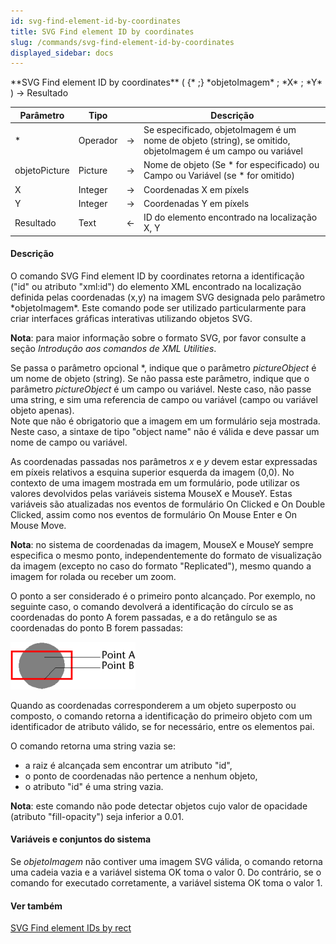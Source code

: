 ```yaml
---
id: svg-find-element-id-by-coordinates
title: SVG Find element ID by coordinates
slug: /commands/svg-find-element-id-by-coordinates
displayed_sidebar: docs
---
```


<!--REF #_command_.SVG Find element ID by coordinates.Syntax-->**SVG Find element ID by coordinates** ( {* ;} *objetoImagem* ; *X* ; *Y* ) -> Resultado<!-- END REF-->
<!--REF #_command_.SVG Find element ID by coordinates.Params-->
| Parâmetro | Tipo |  | Descrição |
| --- | --- | --- | --- |
| * | Operador | &srarr; | Se especificado, objetoImagem é um nome de objeto (string), se omitido, objetoImagem é um campo ou variável |
| objetoPicture | Picture | &srarr; | Nome de objeto (Se * for especificado) ou Campo ou Variável (se * for omitido) |
| X | Integer | &srarr; | Coordenadas X em píxels |
| Y | Integer | &srarr; | Coordenadas Y em píxels |
| Resultado | Text | &larr; | ID do elemento encontrado na localização X, Y |

<!-- END REF-->

#### Descrição 

<!--REF #_command_.SVG Find element ID by coordinates.Summary-->O comando SVG Find element ID by coordinates retorna a identificação ("id" ou atributo "xml:id") do elemento XML encontrado na localização definida pelas coordenadas (x,y) na imagem SVG designada pelo parâmetro *objetoImagem*.<!-- END REF--> Este comando pode ser utilizado particularmente para criar interfaces gráficas interativas utilizando objetos SVG.  
  
**Nota**: para maior informação sobre o formato SVG, por favor consulte a seção *Introdução aos comandos de XML Utilities*.

Se passa o parâmetro opcional \*, indique que o parâmetro *pictureObject* é um nome de objeto (string). Se não passa este parâmetro, indique que o parâmetro *pictureObject* é um campo ou variável. Neste caso, não passe uma string, e sim uma referencia de campo ou variável (campo ou variável objeto apenas).  
Note que não é obrigatorio que a imagem em um formulário seja mostrada. Neste caso, a sintaxe de tipo "object name" não é válida e deve passar um nome de campo ou variável.  

 As coordenadas passadas nos parâmetros *x* e *y* devem estar expressadas em píxeis relativos a esquina superior esquerda da imagem (0,0). No contexto de uma imagem mostrada em um formulário, pode utilizar os valores devolvidos pelas variáveis sistema MouseX e MouseY. Estas variáveis são atualizadas nos eventos de formulário On Clicked e On Double Clicked, assim como nos eventos de formulário On Mouse Enter e On Mouse Move.  
  
**Nota**: no sistema de coordenadas da imagem, MouseX e MouseY sempre especifica o mesmo ponto, independentemente do formato de visualização da imagem (excepto no caso do formato "Replicated"), mesmo quando a imagem for rolada ou receber um zoom.

O ponto a ser considerado é o primeiro ponto alcançado. Por exemplo, no seguinte caso, o comando devolverá a identificação do círculo se as coordenadas do ponto A forem passadas, e a do retângulo se as coordenadas do ponto B forem passadas:

![](../assets/en/commands/pict41094.en.png)

Quando as coordenadas corresponderem a um objeto superposto ou composto, o comando retorna a identificação do primeiro objeto com um identificador de atributo válido, se for necessário, entre os elementos pai.  
  
O comando retorna uma string vazia se:

* a raiz é alcançada sem encontrar um atributo "id",
* o ponto de coordenadas não pertence a nenhum objeto,
* o atributo "id" é uma string vazia.

**Nota**: este comando não pode detectar objetos cujo valor de opacidade (atributo "fill-opacity") seja inferior a 0.01.  

#### Variáveis e conjuntos do sistema 

Se *objetoImagem* não contiver uma imagem SVG válida, o comando retorna uma cadeia vazia e a variável sistema OK toma o valor 0\. Do contrário, se o comando for executado corretamente, a variável sistema OK toma o valor 1\. 

#### Ver também 

[SVG Find element IDs by rect](svg-find-element-ids-by-rect.md)  